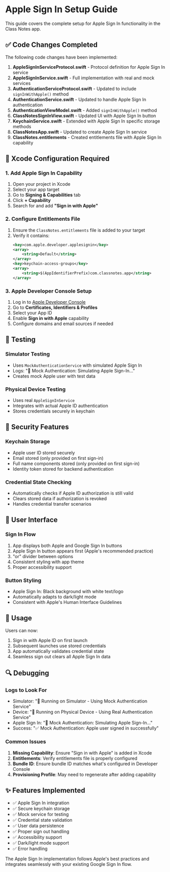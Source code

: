 # Apple Sign In Setup Guide

This guide covers the complete setup for Apple Sign In functionality in the Class Notes app.

## ✅ Code Changes Completed

The following code changes have been implemented:

1. **AppleSignInServiceProtocol.swift** - Protocol definition for Apple Sign In service
2. **AppleSignInService.swift** - Full implementation with real and mock services
3. **AuthenticationServiceProtocol.swift** - Updated to include `signInWithApple()` method
4. **AuthenticationService.swift** - Updated to handle Apple Sign In authentication
5. **AuthenticationViewModel.swift** - Added `signInWithApple()` method
6. **ClassNotesSignInView.swift** - Updated UI with Apple Sign In button
7. **KeychainService.swift** - Extended with Apple Sign In specific storage methods
8. **ClassNotesApp.swift** - Updated to create Apple Sign In service
9. **ClassNotes.entitlements** - Created entitlements file with Apple Sign In capability

## 🔧 Xcode Configuration Required

### 1. Add Apple Sign In Capability
1. Open your project in Xcode
2. Select your app target
3. Go to **Signing & Capabilities** tab
4. Click **+ Capability**
5. Search for and add **"Sign in with Apple"**

### 2. Configure Entitlements File
1. Ensure the `ClassNotes.entitlements` file is added to your target
2. Verify it contains:
   ```xml
   <key>com.apple.developer.applesignin</key>
   <array>
       <string>Default</string>
   </array>
   <key>keychain-access-groups</key>
   <array>
       <string>$(AppIdentifierPrefix)com.classnotes.app</string>
   </array>
   ```

### 3. Apple Developer Console Setup
1. Log in to [Apple Developer Console](https://developer.apple.com)
2. Go to **Certificates, Identifiers & Profiles**
3. Select your App ID
4. Enable **Sign in with Apple** capability
5. Configure domains and email sources if needed

## 📱 Testing

### Simulator Testing
- Uses `MockAuthenticationService` with simulated Apple Sign In
- Logs: "🍎 Mock Authentication: Simulating Apple Sign-In..."
- Creates mock Apple user with test data

### Physical Device Testing
- Uses real `AppleSignInService` 
- Integrates with actual Apple ID authentication
- Stores credentials securely in keychain

## 🔐 Security Features

### Keychain Storage
- Apple user ID stored securely
- Email stored (only provided on first sign-in)
- Full name components stored (only provided on first sign-in)
- Identity token stored for backend authentication

### Credential State Checking
- Automatically checks if Apple ID authorization is still valid
- Clears stored data if authorization is revoked
- Handles credential transfer scenarios

## 🎨 User Interface

### Sign In Flow
1. App displays both Apple and Google Sign In buttons
2. Apple Sign In button appears first (Apple's recommended practice)
3. "or" divider between options
4. Consistent styling with app theme
5. Proper accessibility support

### Button Styling
- Apple Sign In: Black background with white text/logo
- Automatically adapts to dark/light mode
- Consistent with Apple's Human Interface Guidelines

## 🚀 Usage

Users can now:
1. Sign in with Apple ID on first launch
2. Subsequent launches use stored credentials
3. App automatically validates credential state
4. Seamless sign out clears all Apple Sign In data

## 🔍 Debugging

### Logs to Look For
- Simulator: "📱 Running on Simulator - Using Mock Authentication Service"
- Device: "📱 Running on Physical Device - Using Real Authentication Service"
- Apple Sign In: "🍎 Mock Authentication: Simulating Apple Sign-In..."
- Success: "✅ Mock Authentication: Apple user signed in successfully"

### Common Issues
1. **Missing Capability**: Ensure "Sign in with Apple" is added in Xcode
2. **Entitlements**: Verify entitlements file is properly configured
3. **Bundle ID**: Ensure bundle ID matches what's configured in Developer Console
4. **Provisioning Profile**: May need to regenerate after adding capability

## ✨ Features Implemented

- ✅ Apple Sign In integration
- ✅ Secure keychain storage
- ✅ Mock service for testing
- ✅ Credential state validation
- ✅ User data persistence
- ✅ Proper sign out handling
- ✅ Accessibility support
- ✅ Dark/light mode support
- ✅ Error handling

The Apple Sign In implementation follows Apple's best practices and integrates seamlessly with your existing Google Sign In flow. 